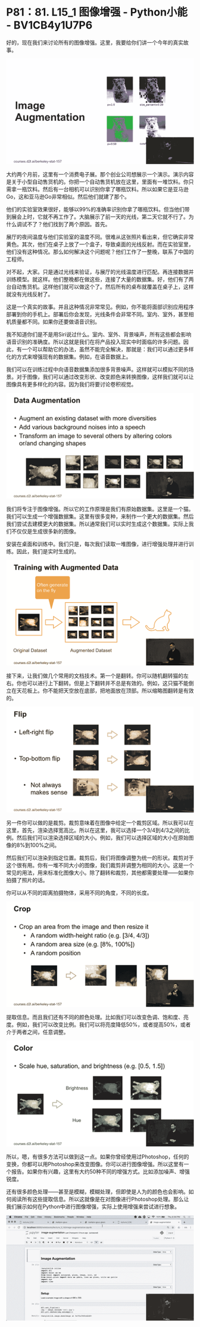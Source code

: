 # P81：81. L15_1 图像增强 - Python小能 - BV1CB4y1U7P6

好的，现在我们来讨论所有的图像增强。这里，我要给你们讲一个今年的真实故事。

![](img/184743a6ec8eb38d98dd55ed4d97bb0c_1.png)

大约两个月前，这里有一个消费电子展。那个创业公司想展示一个演示。演示内容是关于小型自动售货机的。你把一个自动售货机放在这里，里面有一堆饮料。你只需拿一瓶饮料。然后有一台相机可以识别你拿了哪瓶饮料。所以如果它是亚马逊Go，这和亚马逊Go非常相似。然后他们就建了那个。

他们的实验室效果很好，能够以99%的准确率识别你拿了哪瓶饮料。但当他们带到展会上时，它就不再工作了。大脑展示了前一天的光线，第二天它就不行了。为什么调试不了？他们找到了两个原因。首先。

展厅的夜间温度与他们实验室的温度不同。很难从这张照片看出来，但它确实非常黄色。其次，他们在桌子上放了一个盒子，导致桌面的光线反射。而在实验室里，他们没有这种情况。那么如何解决这个问题呢？他们工作了一整晚，联系了中国的工程师。

对不起，大家。只是通过光线来验证，与展厅的光线温度进行匹配。再连接数据并训练模型。就这样。他们整晚都在做这些，连接了大量的数据集。好，他们有了两台自动售货机。这样他们就可以做这个了。然后所有的桌布就覆盖在桌子上，这样就没有光线反射了。

这是一个真实的故事。并且这种情况非常常见。例如，你不能将面部识别应用程序部署到你的手机上。部署后你会发现，光线条件会非常不同。室内、室外，甚至相机质量都不同。如果你还要做语音识别。

我不知道你们是不是用Siri说过什么。室内、室外、背景噪声，所有这些都会影响语音识别的准确度。所以这就是我们在将产品投入现实中时面临的许多问题。因此，有一个可以帮助它的办法，虽然不能完全解决，那就是：我们可以通过更多样化的方式来增强现有的数据集。例如，在语音数据上。

我们可以在训练过程中向语音数据集添加很多背景噪声。这样就可以模拟不同的场景。对于图像，我们可以通过改变形状、改变颜色来转换图像，这样我们就可以让图像具有更多样化的内容。因为我们将要讨论卷积视觉。

![](img/184743a6ec8eb38d98dd55ed4d97bb0c_3.png)

我们将专注于图像增强。所以它的工作原理是我们有原始数据集。这里是一个猫。我们可以生成一个增强数据集。这里有很多变种，来制作一个更大的数据集。然后我们尝试去建模更大的数据集。所以通常我们可以实时生成这个数据集。实际上我们不仅仅是生成很多新的图像。

安装在桌面和训练中。我们只是，每次我们读取一堆图像，进行增强处理并进行训练。因此，我们是实时生成的。

![](img/184743a6ec8eb38d98dd55ed4d97bb0c_5.png)

接下来，让我们做几个常用的文档技术。第一个是翻转。你可以随机翻转猫的左右。你也可以进行上下翻转。但是上下翻转并不总是有效的。例如，这只猫不能倒立在天花板上。你不能把天空放在底部，把地面放在顶部。所以缩略图翻转是有效的。

![](img/184743a6ec8eb38d98dd55ed4d97bb0c_7.png)

另一件你可以做的是裁剪。裁剪意味着在图像中给定一个裁剪区域。所以我可以在这里，首先，渲染选择宽高比。所以在这里，我可以选择一个3/4到4/3之间的比例。然后我们可以渲染选择区域的大小。例如，我们可以选择区域的大小在原始图像的8%到100%之间。

然后我们可以渲染到指定位置。裁剪后，我们将图像调整为统一的形状。裁剪对于这个很有用。你有一堆不同大小的图像，我们裁剪并调整为相同的大小。这是一个常见的用法，用来标准化图像大小。除了翻转和裁剪，其他都需要处理——如果你拍摄了照片的话。

你可以从不同的距离拍摄物体，采用不同的角度，不同的长度。

![](img/184743a6ec8eb38d98dd55ed4d97bb0c_9.png)

提取信息。而且我们还有不同的颜色处理。比如我们可以改变色调、饱和度、亮度。例如，我们可以改变比例。我们可以将亮度降低50%，或者提高50%，或者介于两者之间，任意调整。

![](img/184743a6ec8eb38d98dd55ed4d97bb0c_11.png)

所以，嗯，有很多方法可以做到这一点。如果你曾经使用过Photoshop，任何的变换，你都可以用Photoshop来改变图像。你可以进行图像增强。所以这里有一个报告。如果你有兴趣，这里有大约50种不同的增强方式。比如添加噪声、增强锐度。

还有很多颜色处理——甚至是模糊，模糊处理，但即使是人为的颜色也会影响。如何阅读所有这些提取信息。所以这就像是在对图像进行Photoshop处理。那么让我们展示如何在Python中进行图像增强，实际上使用增强来尝试进行想象。

![](img/184743a6ec8eb38d98dd55ed4d97bb0c_13.png)
